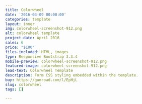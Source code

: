 ```yaml
---
title: Colorwheel
date: '2016-04-09 00:00:00'
categories: template
layout: inner
img: colorwheel-screenshot-912.png
alt: colorwheel template
project-date: April 2016
sales: 6
price: "$100"
files-included: HTML, images
type: Responsive Bootstrap 3.3.4
mobile-preview: colorwheel-screenshot-912.png
featured-image: colorwheel-screenshot-912.png
lead-text: Colorwheel Template
description: Form CSS styling embedded within the template.
buy: https://gumroad.com/l/EpHjL
slug: colorwheel
tags: []

---
```

